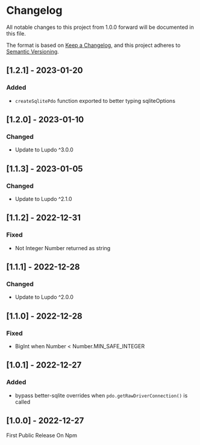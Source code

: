 # Changelog

All notable changes to this project from 1.0.0 forward will be documented in this file.

The format is based on [Keep a Changelog](https://keepachangelog.com/en/1.0.0/),
and this project adheres to [Semantic Versioning](https://semver.org/spec/v2.0.0.html).

## [1.2.1] - 2023-01-20

### Added

-   `createSqlitePdo` function exported to better typing sqliteOptions

## [1.2.0] - 2023-01-10

### Changed

-   Update to Lupdo ^3.0.0

## [1.1.3] - 2023-01-05

### Changed

-   Update to Lupdo ^2.1.0

## [1.1.2] - 2022-12-31

### Fixed

-   Not Integer Number returned as string

## [1.1.1] - 2022-12-28

### Changed

-   Update to Lupdo ^2.0.0

## [1.1.0] - 2022-12-28

### Fixed

-   BigInt when Number < Number.MIN_SAFE_INTEGER

## [1.0.1] - 2022-12-27

### Added

-   bypass better-sqlite overrides when `pdo.getRawDriverConnection()` is called

## [1.0.0] - 2022-12-27

First Public Release On Npm
